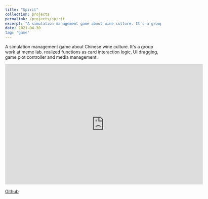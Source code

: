 ```yaml
---
title: "Spirit"
collection: projects
permalink: /projects/spirit
excerpt: "A simulation management game about wine culture. It's a group work at memo lab. realized functions as card interaction logic, UI dragging, game plot controller and media management. <br/><img src='/images/Spirit1.png'>"
date: 2021-04-30
tag: 'game'
---
```


A simulation management game about Chinese wine culture. It's a group work at memo lab. realized functions as card interaction logic, UI dragging, game plot controller and media management.

<iframe width="640" height="390" 
    src="https://youtu.be/9-3g4U-fKBs" 
    frameborder="0" allowfullscreen></iframe>

[Github](https://github.com/jinjinhe2001/Spirit)
